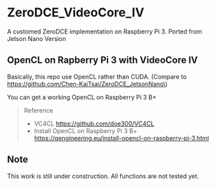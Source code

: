 # ZeroDCE_VideoCore_IV
A customed ZeroDCE implementation on Raspberry Pi 3. Ported from Jetson Nano Version

## OpenCL on Rapberry Pi 3 with VideoCore IV
Basically, this repo use OpenCL rather than CUDA. \(Compare to https://github.com/Chen-KaiTsai/ZeroDCE_JetsonNano\)

You can get a working OpenCL on Raspberry Pi 3 B+

> Reference
> * VC4CL
> https://github.com/doe300/VC4CL
> * Install OpenCL on Raspberry Pi 3 B+
> https://qengineering.eu/install-opencl-on-raspberry-pi-3.html

## Note
This work is still under construction. All functions are not tested yet.
